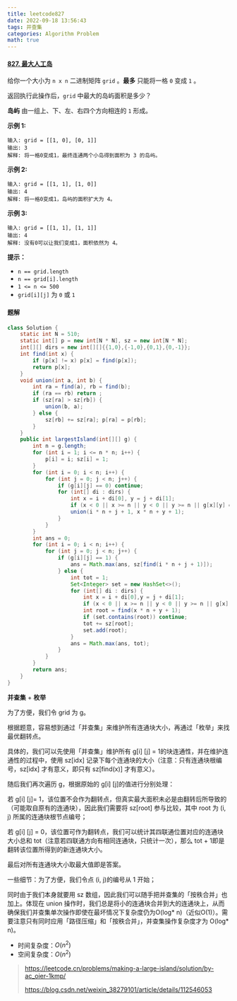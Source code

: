 ```yaml
---
title: leetcode827
date: 2022-09-18 13:56:43
tags: 并查集
categories: Algorithm Problem
math: true
---
```


#### [827. 最大人工岛](https://leetcode.cn/problems/making-a-large-island/)

给你一个大小为 `n x n` 二进制矩阵 `grid` 。**最多** 只能将一格 `0` 变成 `1` 。

返回执行此操作后，`grid` 中最大的岛屿面积是多少？

**岛屿** 由一组上、下、左、右四个方向相连的 `1` 形成。

 

**示例 1:**

```
输入: grid = [[1, 0], [0, 1]]
输出: 3
解释: 将一格0变成1，最终连通两个小岛得到面积为 3 的岛屿。
```

**示例 2:**

```
输入: grid = [[1, 1], [1, 0]]
输出: 4
解释: 将一格0变成1，岛屿的面积扩大为 4。
```

**示例 3:**

```
输入: grid = [[1, 1], [1, 1]]
输出: 4
解释: 没有0可以让我们变成1，面积依然为 4。
```

 

**提示：**

- `n == grid.length`
- `n == grid[i].length`
- `1 <= n <= 500`
- `grid[i][j]` 为 `0` 或 `1`

#### 题解

```java
class Solution {
    static int N = 510;
    static int[] p = new int[N * N], sz = new int[N * N];
    int[][] dirs = new int[][]{{1,0},{-1,0},{0,1},{0,-1}};
    int find(int x) {
        if (p[x] != x) p[x] = find(p[x]);
        return p[x];
    }
    void union(int a, int b) {
        int ra = find(a), rb = find(b);
        if (ra == rb) return ;
        if (sz[ra] > sz[rb]) {
            union(b, a);
        } else {
            sz[rb] += sz[ra]; p[ra] = p[rb];
        }
    }
    public int largestIsland(int[][] g) {
        int n = g.length;
        for (int i = 1; i <= n * n; i++) {
            p[i] = i; sz[i] = 1;
        }
        for (int i = 0; i < n; i++) {
            for (int j = 0; j < n; j++) {
                if (g[i][j] == 0) continue;
                for (int[] di : dirs) {
                    int x = i + di[0], y = j + di[1];
                    if (x < 0 || x >= n || y < 0 || y >= n || g[x][y] == 0) continue;
                    union(i * n + j + 1, x * n + y + 1);
                }
            }
        }
        int ans = 0;
        for (int i = 0; i < n; i++) {
            for (int j = 0; j < n; j++) {
                if (g[i][j] == 1) {
                    ans = Math.max(ans, sz[find(i * n + j + 1)]);
                } else {
                    int tot = 1;
                    Set<Integer> set = new HashSet<>();
                    for (int[] di : dirs) {
                        int x = i + di[0],y = j + di[1];
                        if (x < 0 || x >= n || y < 0 || y >= n || g[x][y] == 0) continue;
                        int root = find(x * n + y + 1);
                        if (set.contains(root)) continue;
                        tot += sz[root];
                        set.add(root);
                    }
                    ans = Math.max(ans, tot);
                }
            }
        }
        return ans;
    }
}
```

**并查集** + **枚举**

为了方便，我们令 grid 为 g。

根据题意，容易想到通过「并查集」来维护所有连通块大小，再通过「枚举」来找最优翻转点。

具体的，我们可以先使用「并查集」维护所有 g[i] [j] = 1的块连通性，并在维护连通性的过程中，使用 sz[idx] 记录下每个连通块的大小（注意：只有连通块根编号，sz[idx] 才有意义，即只有 sz[find(x)] 才有意义）。

随后我们再次遍历 g，根据原始的 g[i] [j]的值进行分别处理：

若 g[i] [j]= 1，该位置不会作为翻转点，但真实最大面积未必是由翻转后所导致的（可能取自原有的连通块），因此我们需要将 sz[root] 参与比较，其中 root 为 (i, j) 所属的连通块根节点编号；

若 g[i] [j] = 0，该位置可作为翻转点，我们可以统计其四联通位置对应的连通块大小总和 tot（注意若四联通方向有相同连通块，只统计一次），那么 tot + 1即是翻转该位置所得到的新连通块大小。

最后对所有连通块大小取最大值即是答案。

一些细节：为了方便，我们令点 (i, j)的编号从 1 开始；

同时由于我们本身就要用 sz 数组，因此我们可以随手把并查集的「按秩合并」也加上。体现在 union 操作时，我们总是将小的连通块合并到大的连通块上，从而确保我们并查集单次操作即使在最坏情况下复杂度仍为O(log* n)（近似O(1)）。需要注意只有同时应用「路径压缩」和「按秩合并」，并查集操作复杂度才为 O(log* n)。

- 时间复杂度：$O(n^2)$
- 空间复杂度：$O(n^2)$

> https://leetcode.cn/problems/making-a-large-island/solution/by-ac_oier-1kmp/
>
> https://blog.csdn.net/weixin_38279101/article/details/112546053